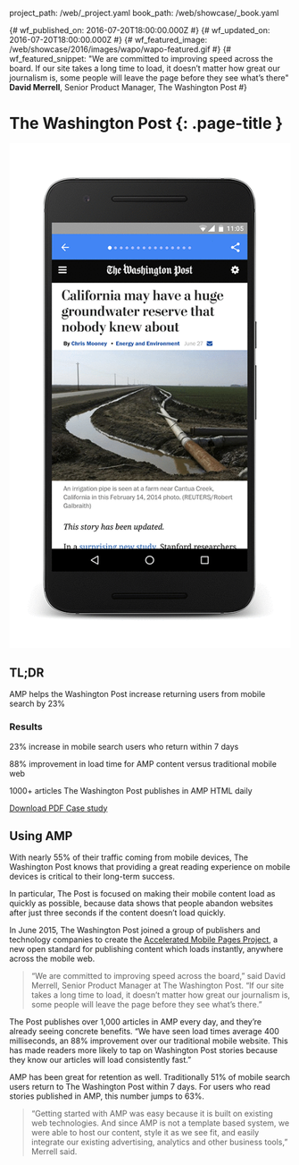 project_path: /web/_project.yaml
book_path: /web/showcase/_book.yaml

{# wf_published_on: 2016-07-20T18:00:00.000Z #}
{# wf_updated_on: 2016-07-20T18:00:00.000Z #}
{# wf_featured_image: /web/showcase/2016/images/wapo/wapo-featured.gif #}
{# wf_featured_snippet: "We are committed to improving speed across the board. If our site takes a long time to load, it doesn’t matter how great our journalism is, some people will leave the page before they see what’s there"<br><b>David Merrell</b>, Senior Product Manager, The Washington Post #}

# The Washington Post {: .page-title }

<img src="images/wapo/wapo_framed.gif" class="attempt-right">

## TL;DR

AMP helps the Washington Post increase returning users from mobile search by 23%

### Results

<span class="compare-yes"></span> 23% increase in mobile search users who
return within 7 days

<span class="compare-yes"></span> 88% improvement in load time for AMP content
versus traditional mobile web

<span class="compare-yes"></span> 1000+ articles The Washington Post publishes
in AMP HTML daily

<a class="button button-primary" href="pdfs/wapo.pdf">
  Download PDF Case study
</a>

## Using AMP

With nearly 55% of their traffic coming from mobile devices, The Washington
Post knows that providing a great reading experience on mobile devices is
critical to their long-term success.

In particular, The Post is focused on making their mobile content load as quickly
as possible, because data shows that people abandon websites after just three
seconds if the content doesn’t load quickly.

In June 2015, The Washington Post joined a group of publishers and technology
companies to create the <a href="https://www.ampproject.org/">Accelerated Mobile
Pages Project</a>, a new open standard for publishing content which loads
instantly, anywhere across the mobile web.

> “We are committed to improving speed across the board,” said David Merrell,
Senior Product Manager at The Washington Post. “If our site takes a long time
to load, it doesn’t matter how great our journalism is, some people will leave
the page before they see what’s there.”

The Post publishes over 1,000 articles in AMP every day, and they’re already
seeing concrete benefits. “We have seen load times average 400 milliseconds,
an 88% improvement over our traditional mobile website. This has made
readers more likely to tap on Washington Post stories because they know
our articles will load consistently fast.”

AMP has been great for retention as well. Traditionally 51% of mobile search
users return to The Washington Post within 7 days. For users who read stories
published in AMP, this number jumps to 63%.

> “Getting started with AMP was easy because it is built on existing web
technologies. And since AMP is not a template based system, we were able
to host our content, style it as we see fit, and easily integrate our existing
advertising, analytics and other business tools,” Merrell said.
